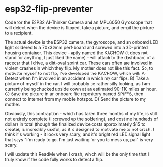 # esp32-flip-preventer
Code for the ESP32 AI-Thinker Camera and an MPU6050 Gyroscope that will detect when the device is flipped, take a picture, and email the picture to a recipient. 


The actual device is the ESP32 camera, the gyroscope, and an onboard LED light soldered to a 70x30mm perf-board and screwed into a 3D-printed housing container. This device - aptly named the KACHOW (it does not stand for anything, I just liked the name) - will attach to the dashboard of a racecar that I drive, a dirt-oval sprint car. These cars often are involved in violent crashes in which they flip. My mother does not like this fact. So, to motivate myself to not flip, I've developed the KACHOW, which will:
  A) Detect when I'm involved in an accident in which my car flips.
  B) Take a picture of myself in the car. I will probably be rather silly looking, as I am currently being chucked upside down at an estimated 90-110 miles an hour. 
  C) Save the picture in an onboard file repository named SPIFFS, then connect to Internet from my mobile hotspot.
  D) Send the picture to my mother.
  
Obviously, this contraption - which has taken three months of my life, is still not entirely complete (I screwed up the soldering), and cost me hundreds of dollars in total (though the finalized device costs approximately $15 to create), is incredibly useful, as it is designed to motivate me to not crash. I think it's working - it looks very scary, and it's bright red LED signal light that says "I'm ready to go. I'm just waiting for you to mess up, pal" is very scary. 

I will update this ReadMe when I crash, which will be the only time that I truly know if the code fully works to detect a flip.
  
